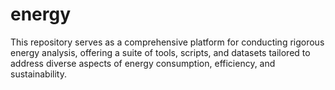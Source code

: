 # energy
This repository serves as a comprehensive platform for conducting rigorous energy analysis, offering a suite of tools, scripts, and datasets tailored to address diverse aspects of energy consumption, efficiency, and sustainability. 
